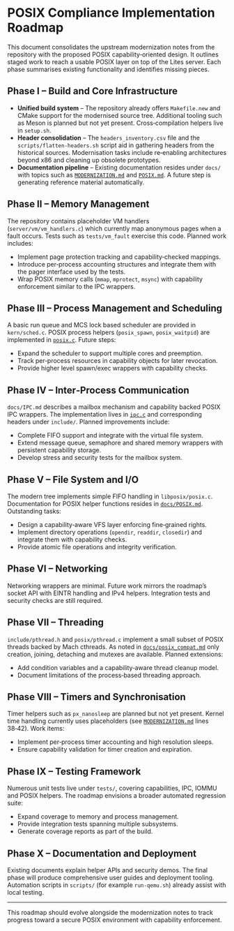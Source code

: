 # POSIX Compliance Implementation Roadmap

This document consolidates the upstream modernization notes from the
repository with the proposed POSIX capability‑oriented design.  It
outlines staged work to reach a usable POSIX layer on top of the Lites
server.  Each phase summarises existing functionality and identifies
missing pieces.

## Phase I – Build and Core Infrastructure

* **Unified build system** – The repository already offers
  `Makefile.new` and CMake support for the modernised source tree.
  Additional tooling such as Meson is planned but not yet present.
  Cross‑compilation helpers live in `setup.sh`.
* **Header consolidation** – The `headers_inventory.csv` file and the
  `scripts/flatten-headers.sh` script aid in gathering headers from the
  historical sources.  Modernisation tasks include re‑enabling
  architectures beyond x86 and cleaning up obsolete prototypes.
* **Documentation pipeline** – Existing documentation resides under
  `docs/` with topics such as [`MODERNIZATION.md`](MODERNIZATION.md)
  and [`POSIX.md`](POSIX.md).
  A future step is generating reference material automatically.

## Phase II – Memory Management

The repository contains placeholder VM handlers
(`server/vm/vm_handlers.c`) which currently map anonymous pages when a
fault occurs.  Tests such as `tests/vm_fault` exercise this code.
Planned work includes:

* Implement page protection tracking and capability‑checked mappings.
* Introduce per‑process accounting structures and integrate them with
the pager interface used by the tests.
* Wrap POSIX memory calls (`mmap`, `mprotect`, `msync`) with capability
  enforcement similar to the IPC wrappers.

## Phase III – Process Management and Scheduling

A basic run queue and MCS lock based scheduler are provided in
`kern/sched.c`.  POSIX process helpers (`posix_spawn`, `posix_waitpid`)
are implemented in [`posix.c`](../posix.c).
Future steps:

* Expand the scheduler to support multiple cores and preemption.
* Track per‑process resources in capability objects for later revocation.
* Provide higher level spawn/exec wrappers with capability checks.

## Phase IV – Inter‑Process Communication

`docs/IPC.md` describes a mailbox mechanism and capability backed POSIX
IPC wrappers.  The implementation lives in [`ipc.c`](../ipc.c) and
corresponding headers under `include/`.
Planned improvements include:

* Complete FIFO support and integrate with the virtual file system.
* Extend message queue, semaphore and shared memory wrappers with
  persistent capability storage.
* Develop stress and security tests for the mailbox system.

## Phase V – File System and I/O

The modern tree implements simple FIFO handling in
`libposix/posix.c`.  Documentation for POSIX helper functions resides in
[`docs/POSIX.md`](POSIX.md).
Outstanding tasks:

* Design a capability‑aware VFS layer enforcing fine‑grained rights.
* Implement directory operations (`opendir`, `readdir`, `closedir`) and
  integrate them with capability checks.
* Provide atomic file operations and integrity verification.

## Phase VI – Networking

Networking wrappers are minimal.  Future work mirrors the roadmap’s
socket API with EINTR handling and IPv4 helpers.  Integration tests and
security checks are still required.

## Phase VII – Threading

`include/pthread.h` and `posix/pthread.c` implement a small subset of
POSIX threads backed by Mach cthreads.  As noted in
[`docs/posix_compat.md`](posix_compat.md) only creation, joining,
detaching and mutexes are available.
Planned extensions:

* Add condition variables and a capability‑aware thread cleanup model.
* Document limitations of the process‑based threading approach.

## Phase VIII – Timers and Synchronisation

Timer helpers such as `px_nanosleep` are planned but not yet present.
Kernel time handling currently uses placeholders (see
[`MODERNIZATION.md`](MODERNIZATION.md) lines 38‑42).  Work items:

* Implement per‑process timer accounting and high resolution sleeps.
* Ensure capability validation for timer creation and expiration.

## Phase IX – Testing Framework

Numerous unit tests live under `tests/`, covering capabilities,
IPC, IOMMU and POSIX helpers.  The roadmap envisions a broader automated
regression suite:

* Expand coverage to memory and process management.
* Provide integration tests spanning multiple subsystems.
* Generate coverage reports as part of the build.

## Phase X – Documentation and Deployment

Existing documents explain helper APIs and security demos.  The final
phase will produce comprehensive user guides and deployment tooling.
Automation scripts in `scripts/` (for example `run-qemu.sh`) already
assist with local testing.

---

This roadmap should evolve alongside the modernization notes to track
progress toward a secure POSIX environment with capability enforcement.
